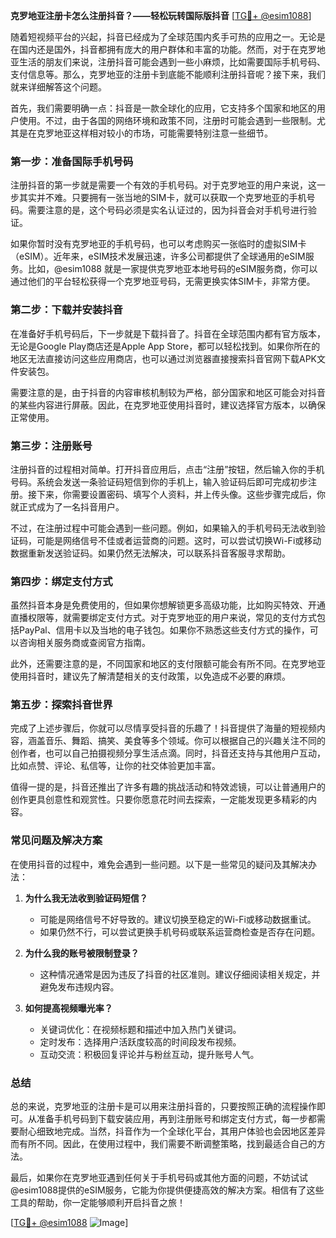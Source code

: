 **克罗地亚注册卡怎么注册抖音？——轻松玩转国际版抖音** [[TG💪+ @esim1088](https://t.me/s/esim1088)]

随着短视频平台的兴起，抖音已经成为了全球范围内炙手可热的应用之一。无论是在国内还是国外，抖音都拥有庞大的用户群体和丰富的功能。然而，对于在克罗地亚生活的朋友们来说，注册抖音可能会遇到一些小麻烦，比如需要国际手机号码、支付信息等。那么，克罗地亚的注册卡到底能不能顺利注册抖音呢？接下来，我们就来详细解答这个问题。

首先，我们需要明确一点：抖音是一款全球化的应用，它支持多个国家和地区的用户使用。不过，由于各国的网络环境和政策不同，注册时可能会遇到一些限制。尤其是在克罗地亚这样相对较小的市场，可能需要特别注意一些细节。

### **第一步：准备国际手机号码**

注册抖音的第一步就是需要一个有效的手机号码。对于克罗地亚的用户来说，这一步其实并不难。只要拥有一张当地的SIM卡，就可以获取一个克罗地亚的手机号码。需要注意的是，这个号码必须是实名认证过的，因为抖音会对手机号进行验证。

如果你暂时没有克罗地亚的手机号码，也可以考虑购买一张临时的虚拟SIM卡（eSIM）。近年来，eSIM技术发展迅速，许多公司都提供了全球通用的eSIM服务。比如，@esim1088 就是一家提供克罗地亚本地号码的eSIM服务商，你可以通过他们的平台轻松获得一个克罗地亚号码，无需更换实体SIM卡，非常方便。

### **第二步：下载并安装抖音**

在准备好手机号码后，下一步就是下载抖音了。抖音在全球范围内都有官方版本，无论是Google Play商店还是Apple App Store，都可以轻松找到。如果你所在的地区无法直接访问这些应用商店，也可以通过浏览器直接搜索抖音官网下载APK文件安装包。

需要注意的是，由于抖音的内容审核机制较为严格，部分国家和地区可能会对抖音的某些内容进行屏蔽。因此，在克罗地亚使用抖音时，建议选择官方版本，以确保正常使用。

### **第三步：注册账号**

注册抖音的过程相对简单。打开抖音应用后，点击“注册”按钮，然后输入你的手机号码。系统会发送一条验证码短信到你的手机上，输入验证码后即可完成初步注册。接下来，你需要设置密码、填写个人资料，并上传头像。这些步骤完成后，你就正式成为了一名抖音用户。

不过，在注册过程中可能会遇到一些问题。例如，如果输入的手机号码无法收到验证码，可能是网络信号不佳或者运营商的问题。这时，可以尝试切换Wi-Fi或移动数据重新发送验证码。如果仍然无法解决，可以联系抖音客服寻求帮助。

### **第四步：绑定支付方式**

虽然抖音本身是免费使用的，但如果你想解锁更多高级功能，比如购买特效、开通直播权限等，就需要绑定支付方式。对于克罗地亚的用户来说，常见的支付方式包括PayPal、信用卡以及当地的电子钱包。如果你不熟悉这些支付方式的操作，可以咨询相关服务商或查阅官方指南。

此外，还需要注意的是，不同国家和地区的支付限额可能会有所不同。在克罗地亚使用抖音时，建议先了解清楚相关的支付政策，以免造成不必要的麻烦。

### **第五步：探索抖音世界**

完成了上述步骤后，你就可以尽情享受抖音的乐趣了！抖音提供了海量的短视频内容，涵盖音乐、舞蹈、搞笑、美食等多个领域。你可以根据自己的兴趣关注不同的创作者，也可以自己拍摄视频分享生活点滴。同时，抖音还支持与其他用户互动，比如点赞、评论、私信等，让你的社交体验更加丰富。

值得一提的是，抖音还推出了许多有趣的挑战活动和特效滤镜，可以让普通用户的创作更具创意性和观赏性。只要你愿意花时间去探索，一定能发现更多精彩的内容。

### **常见问题及解决方案**

在使用抖音的过程中，难免会遇到一些问题。以下是一些常见的疑问及其解决办法：

1. **为什么我无法收到验证码短信？**
   - 可能是网络信号不好导致的。建议切换至稳定的Wi-Fi或移动数据重试。
   - 如果仍然不行，可以尝试更换手机号码或联系运营商检查是否存在问题。

2. **为什么我的账号被限制登录？**
   - 这种情况通常是因为违反了抖音的社区准则。建议仔细阅读相关规定，并避免发布违规内容。

3. **如何提高视频曝光率？**
   - 关键词优化：在视频标题和描述中加入热门关键词。
   - 定时发布：选择用户活跃度较高的时间段发布视频。
   - 互动交流：积极回复评论并与粉丝互动，提升账号人气。

### **总结**

总的来说，克罗地亚的注册卡是可以用来注册抖音的，只要按照正确的流程操作即可。从准备手机号码到下载安装应用，再到注册账号和绑定支付方式，每一步都需要耐心细致地完成。当然，抖音作为一个全球化平台，其用户体验也会因地区差异而有所不同。因此，在使用过程中，我们需要不断调整策略，找到最适合自己的方法。

最后，如果你在克罗地亚遇到任何关于手机号码或其他方面的问题，不妨试试@esim1088提供的eSIM服务，它能为你提供便捷高效的解决方案。相信有了这些工具的帮助，你一定能够顺利开启抖音之旅！

[[TG💪+ @esim1088](https://t.me/s/esim1088) ![Image](https://i.postimg.cc/4NQfJmqS/Snipaste-2025-05-13-00-14-12.png)]